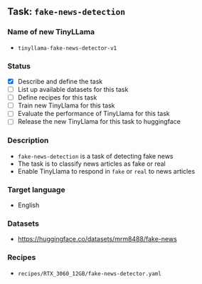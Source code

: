 ## Task: `fake-news-detection`

### Name of new TinyLLama

- `tinyllama-fake-news-detector-v1`

### Status

- [x] Describe and define the task
- [ ] List up available datasets for this task
- [ ] Define recipes for this task
- [ ] Train new TinyLlama for this task
- [ ] Evaluate the performance of TinyLlama for this task
- [ ] Release the new TinyLlama for this task to huggingface

### Description

- `fake-news-detection` is a task of detecting fake news
- The task is to classify news articles as fake or real
- Enable TinyLlama to respond in `fake` or `real` to news articles

### Target language

- English

### Datasets

- https://huggingface.co/datasets/mrm8488/fake-news

### Recipes

- `recipes/RTX_3060_12GB/fake-news-detector.yaml`
